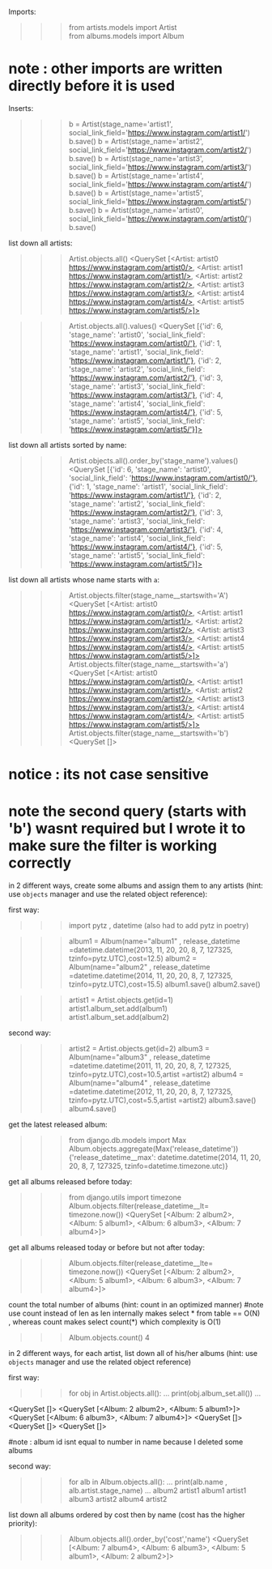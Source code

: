 Imports:
>>> from artists.models import Artist  
>>> from albums.models import Album  
 # note  : other imports are written directly before it is used
Inserts:
>>> b = Artist(stage_name='artist1', social_link_field='https://www.instagram.com/artist1/')
>>> b.save()
>>> b = Artist(stage_name='artist2', social_link_field='https://www.instagram.com/artist2/')
>>> b.save()
>>> b = Artist(stage_name='artist3', social_link_field='https://www.instagram.com/artist3/')
>>> b.save()
>>> b = Artist(stage_name='artist4', social_link_field='https://www.instagram.com/artist4/')
>>> b.save()
>>> b = Artist(stage_name='artist5', social_link_field='https://www.instagram.com/artist5/')
>>> b.save()
>>> b = Artist(stage_name='artist0', social_link_field='https://www.instagram.com/artist0/')
>>> b.save()

list down all artists:
>>> Artist.objects.all()
<QuerySet [<Artist: artist0 https://www.instagram.com/artist0/>,
<Artist: artist1 https://www.instagram.com/artist1/>,
<Artist: artist2 https://www.instagram.com/artist2/>,
<Artist: artist3 https://www.instagram.com/artist3/>,
<Artist: artist4 https://www.instagram.com/artist4/>,
<Artist: artist5 https://www.instagram.com/artist5/>]>

>>> Artist.objects.all().values()
<QuerySet [{'id': 6, 'stage_name': 'artist0', 'social_link_field': 'https://www.instagram.com/artist0/'},
{'id': 1, 'stage_name': 'artist1', 'social_link_field': 'https://www.instagram.com/artist1/'},
{'id': 2, 'stage_name': 'artist2', 'social_link_field': 'https://www.instagram.com/artist2/'},
{'id': 3, 'stage_name': 'artist3', 'social_link_field': 'https://www.instagram.com/artist3/'},
{'id': 4, 'stage_name': 'artist4', 'social_link_field': 'https://www.instagram.com/artist4/'},
{'id': 5, 'stage_name': 'artist5', 'social_link_field': 'https://www.instagram.com/artist5/'}]>

list down all artists sorted by name:
>>> Artist.objects.all().order_by('stage_name').values()
<QuerySet [{'id': 6, 'stage_name': 'artist0',
 'social_link_field': 'https://www.instagram.com/artist0/'},
{'id': 1, 'stage_name': 'artist1', 'social_link_field': 'https://www.instagram.com/artist1/'},
{'id': 2, 'stage_name': 'artist2', 'social_link_field': 'https://www.instagram.com/artist2/'},
{'id': 3, 'stage_name': 'artist3', 'social_link_field': 'https://www.instagram.com/artist3/'},
{'id': 4, 'stage_name': 'artist4', 'social_link_field': 'https://www.instagram.com/artist4/'},
{'id': 5, 'stage_name': 'artist5', 'social_link_field': 'https://www.instagram.com/artist5/'}]>


list down all artists whose name starts with `a`:
>>> Artist.objects.filter(stage_name__startswith='A')
<QuerySet [<Artist: artist0 https://www.instagram.com/artist0/>,
 <Artist: artist1 https://www.instagram.com/artist1/>,
  <Artist: artist2 https://www.instagram.com/artist2/>,
   <Artist: artist3 https://www.instagram.com/artist3/>,
    <Artist: artist4 https://www.instagram.com/artist4/>, 
    <Artist: artist5 https://www.instagram.com/artist5/>]>
>>> Artist.objects.filter(stage_name__startswith='a')
<QuerySet [<Artist: artist0 https://www.instagram.com/artist0/>, <Artist: artist1 https://www.instagram.com/artist1/>, <Artist: artist2 https://www.instagram.com/artist2/>, <Artist: artist3 https://www.instagram.com/artist3/>, <Artist: artist4 https://www.instagram.com/artist4/>, <Artist: artist5 https://www.instagram.com/artist5/>]>
>>> Artist.objects.filter(stage_name__startswith='b')
<QuerySet []>
# notice : its not case sensitive
# note the second query (starts with 'b') wasnt required but I wrote it to make sure the filter is working correctly

in 2 different ways, create some albums and assign them to any artists 
(hint: use `objects` manager and use the related object reference):

first way:
>>>import pytz , datetime (also had to add pytz in poetry)


>>> album1 = Album(name="album1" , release_datetime =datetime.datetime(2013, 11, 20, 20, 8, 7, 127325, tzinfo=pytz.UTC),cost=12.5)
>>> album2 = Album(name="album2" , release_datetime =datetime.datetime(2014, 11, 20, 20, 8, 7, 127325, tzinfo=pytz.UTC),cost=15.5)
>>> album1.save()
>>> album2.save()

>>> artist1 = Artist.objects.get(id=1)
>>> artist1.album_set.add(album1)
>>> artist1.album_set.add(album2)


second way:

>>> artist2 = Artist.objects.get(id=2)
>>> album3 = Album(name="album3" , release_datetime =datetime.datetime(2011, 11, 20, 20, 8, 7, 127325, tzinfo=pytz.UTC),cost=10.5,artist =artist2)
>>> album4 = Album(name="album4" , release_datetime =datetime.datetime(2012, 11, 20, 20, 8, 7, 127325, tzinfo=pytz.UTC),cost=5.5,artist =artist2)
>>> album3.save()
>>> album4.save()


get the latest released album:


>>> from django.db.models import Max
>>> Album.objects.aggregate(Max('release_datetime'))
{'release_datetime__max': datetime.datetime(2014, 11, 20, 20, 8, 7, 127325, tzinfo=datetime.timezone.utc)}

get all albums released before today:

>>> from django.utils import timezone
>>> Album.objects.filter(release_datetime__lt= timezone.now())
<QuerySet [<Album: 2 album2>, <Album: 5 album1>, <Album: 6 album3>, <Album: 7 album4>]>



get all albums released today or before but not after today:
>>> Album.objects.filter(release_datetime__lte= timezone.now())
<QuerySet [<Album: 2 album2>, <Album: 5 album1>, <Album: 6 album3>, <Album: 7 album4>]>



count the total number of albums (hint: count in an optimized manner)
#note use count instead of len as len internally makes select * from table == O(N) , 
whereas count makes select count(*) which complexity is O(1)

>>> Album.objects.count()
4



in 2 different ways, for each artist, list down all of his/her albums 
(hint: use `objects` manager and use the related object reference)

first way:
>>> for obj in Artist.objects.all():
...     print(obj.album_set.all())
...


<QuerySet []>
<QuerySet [<Album: 2 album2>, <Album: 5 album1>]>
<QuerySet [<Album: 6 album3>, <Album: 7 album4>]>
<QuerySet []>
<QuerySet []>
<QuerySet []>

#note : album id isnt equal to number in name because I deleted some albums



second way:

>>> for alb in Album.objects.all():
...     print(alb.name , alb.artist.stage_name)
... 
album2 artist1
album1 artist1
album3 artist2
album4 artist2



list down all albums ordered by cost then by name (cost has the higher priority):


>>> Album.objects.all().order_by('cost','name')
<QuerySet [<Album: 7 album4>, <Album: 6 album3>, <Album: 5 album1>, <Album: 2 album2>]>

